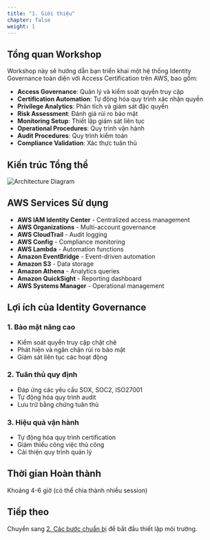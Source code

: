 ```yaml
---
title: "1. Giới thiệu"
chapter: false
weight: 1
---
```


## Tổng quan Workshop

Workshop này sẽ hướng dẫn bạn triển khai một hệ thống Identity Governance toàn diện với Access Certification trên AWS, bao gồm:

- **Access Governance**: Quản lý và kiểm soát quyền truy cập
- **Certification Automation**: Tự động hóa quy trình xác nhận quyền
- **Privilege Analytics**: Phân tích và giám sát đặc quyền
- **Risk Assessment**: Đánh giá rủi ro bảo mật
- **Monitoring Setup**: Thiết lập giám sát liên tục
- **Operational Procedures**: Quy trình vận hành
- **Audit Procedures**: Quy trình kiểm toán
- **Compliance Validation**: Xác thực tuân thủ

## Kiến trúc Tổng thể

![Architecture Diagram](images/architecture-diagram.png)

## AWS Services Sử dụng

- **AWS IAM Identity Center** - Centralized access management
- **AWS Organizations** - Multi-account governance
- **AWS CloudTrail** - Audit logging
- **AWS Config** - Compliance monitoring
- **AWS Lambda** - Automation functions
- **Amazon EventBridge** - Event-driven automation
- **Amazon S3** - Data storage
- **Amazon Athena** - Analytics queries
- **Amazon QuickSight** - Reporting dashboard
- **AWS Systems Manager** - Operational management

## Lợi ích của Identity Governance

### 1. Bảo mật nâng cao
- Kiểm soát quyền truy cập chặt chẽ
- Phát hiện và ngăn chặn rủi ro bảo mật
- Giám sát liên tục các hoạt động

### 2. Tuân thủ quy định
- Đáp ứng các yêu cầu SOX, SOC2, ISO27001
- Tự động hóa quy trình audit
- Lưu trữ bằng chứng tuân thủ

### 3. Hiệu quả vận hành
- Tự động hóa quy trình certification
- Giảm thiểu công việc thủ công
- Cải thiện quy trình quản lý

## Thời gian Hoàn thành

Khoảng 4-6 giờ (có thể chia thành nhiều session)

## Tiếp theo

Chuyển sang [2. Các bước chuẩn bị](../2-cac-buoc-chuan-bi) để bắt đầu thiết lập môi trường.